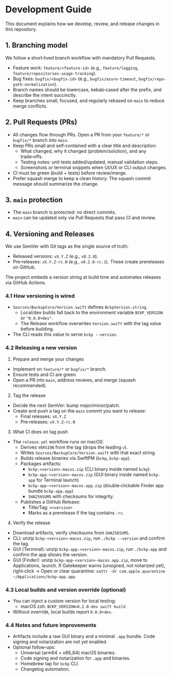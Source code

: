 # Development Guide

This document explains how we develop, review, and release changes in this repository.

## 1. Branching model

We follow a short‑lived branch workflow with mandatory Pull Requests.

- Feature work: `feature/<feature-id>` (e.g., `feature/logging`, `feature/repositories-usage-tracking`).
- Bug fixes: `bugfix/<bugfix-id>` (e.g., `bugfix/azure-timeout`, `bugfix/repo-path-normalization`).
- Branch names should be lowercase, kebab‑cased after the prefix, and describe the intent succinctly.
- Keep branches small, focused, and regularly rebased on `main` to reduce merge conflicts.

## 2. Pull Requests (PRs)

- All changes flow through PRs. Open a PR from your `feature/*` or `bugfix/*` branch into `main`.
- Keep PRs small and self‑contained with a clear title and description:
  - What changed, why it changed (problem/solution), and any trade‑offs.
  - Testing notes: unit tests added/updated, manual validation steps.
  - Screenshots or terminal snippets when UI/UX or CLI output changes.
- CI must be green (build + tests) before review/merge.
- Prefer squash merge to keep a clean history. The squash commit message should summarize the change.

## 3. `main` protection

- The `main` branch is protected: no direct commits.
- `main` can be updated only via Pull Requests that pass CI and review.

## 4. Versioning and Releases

We use SemVer with Git tags as the single source of truth:

- Released versions: `vX.Y.Z` (e.g., `v0.2.0`).
- Pre‑releases: `vX.Y.Z-rc.N` (e.g., `v0.2.0-rc.1`). These create prereleases on GitHub.

The project embeds a version string at build time and automates releases via GitHub Actions.

### 4.1 How versioning is wired

- `Sources/BackupCore/Version.swift` defines `BckpVersion.string`.
  - Local/dev builds fall back to the environment variable `BCKP_VERSION` or `"0.0.0+dev"`.
  - The Release workflow overwrites `Version.swift` with the tag value before building.
- The CLI reads this value to serve `bckp --version`.

### 4.2 Releasing a new version

1) Prepare and merge your changes
- Implement on `feature/*` or `bugfix/*` branch.
- Ensure tests and CI are green.
- Open a PR into `main`, address reviews, and merge (squash recommended).

2) Tag the release
- Decide the next SemVer: bump major/minor/patch.
- Create and push a tag on the `main` commit you want to release:
  - Final releases: `vX.Y.Z`
  - Pre‑releases: `vX.Y.Z-rc.N`

3) What CI does on tag push
- The `release.yml` workflow runs on macOS:
  - Derives `VERSION` from the tag (drops the leading `v`).
  - Writes `Sources/BackupCore/Version.swift` with that exact string.
  - Builds release binaries via SwiftPM (`bckp`, `bckp-app`).
  - Packages artifacts:
    - `bckp-<version>-macos.zip` (CLI binary inside named `bckp`)
    - `bckp-app-<version>-macos.zip` (GUI binary inside named `bckp-app` for Terminal launch)
    - `bckp-app-<version>-macos.app.zip` (double‑clickable Finder app bundle `bckp-app.app`)
    - `SHA256SUMS` with checksums for integrity.
  - Publishes a GitHub Release:
    - Title/Tag: `v<version>`
    - Marks as a prerelease if the tag contains `-rc`.

4) Verify the release
- Download artifacts, verify checksums from `SHA256SUMS`.
- CLI: unzip `bckp-<version>-macos.zip`, run `./bckp --version` and confirm the tag.
- GUI (Terminal): unzip `bckp-app-<version>-macos.zip`, run `./bckp-app` and confirm the app shows the version.
- GUI (Finder): unzip `bckp-app-<version>-macos.app.zip`, move to Applications, launch. If Gatekeeper warns (unsigned, not notarized yet), right‑click → Open or clear quarantine: `xattr -dr com.apple.quarantine ~/Applications/bckp-app.app`.

### 4.3 Local builds and version override (optional)

- You can inject a custom version for local testing:
  - macOS zsh: `BCKP_VERSION=0.2.0-dev swift build`
- Without override, local builds report `0.0.0+dev`.

### 4.4 Notes and future improvements

- Artifacts include a raw GUI binary and a minimal `.app` bundle. Code signing and notarization are not yet enabled.
- Optional follow‑ups:
  - Universal (arm64 + x86_64) macOS binaries.
  - Code signing and notarization for `.app` and binaries.
  - Homebrew tap for `bckp` CLI.
  - Changelog automation.
